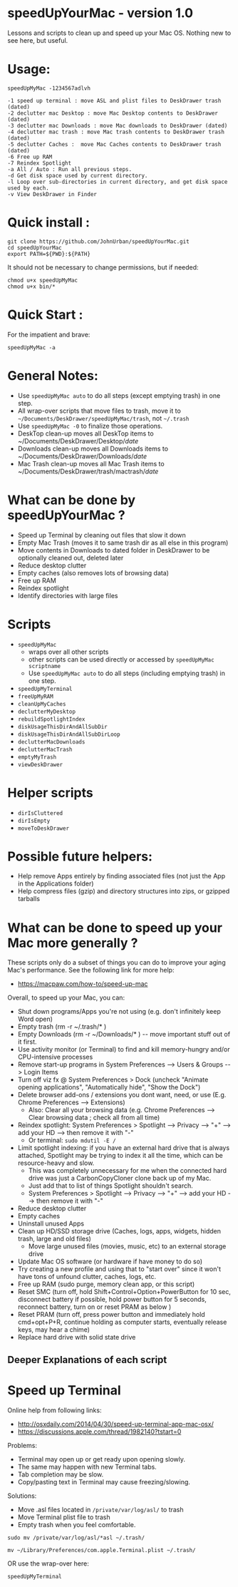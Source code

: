 # speedUpYourMac - version 1.0
Lessons and scripts to clean up and speed up your Mac OS. Nothing new to see here, but useful.

# Usage:

	speedUpMyMac -1234567adlvh

	-1 speed up terminal : move ASL and plist files to DeskDrawer trash (dated)
	-2 declutter mac Desktop : move Mac Desktop contents to DeskDrawer (dated)
	-3 declutter mac Downloads : move Mac downloads to DeskDrawer (dated)
	-4 declutter mac trash : move Mac trash contents to DeskDrawer trash (dated)
	-5 declutter Caches :  move Mac Caches contents to DeskDrawer trash (dated)
	-6 Free up RAM
	-7 Reindex Spotlight
	-a All / Auto : Run all previous steps.
	-d Get disk space used by current directory.
	-l Loop over sub-directories in current directory, and get disk space used by each.
	-v View DeskDrawer in Finder


# Quick install :

```
git clone https://github.com/JohnUrban/speedUpYourMac.git
cd speedUpYourMac
export PATH=${PWD}:${PATH}
```

It should not be necessary to change permissions, but if needed:
```
chmod u+x speedUpMyMac
chmod u+x bin/*
```


# Quick Start :

For the impatient and brave:

```
speedUpMyMac -a
```


# General Notes:

- Use `speedUpMyMac auto` to do all steps (except emptying trash) in one step.
- All wrap-over scripts that move files to trash, move it to `~/Documents/DeskDrawer/speedUpMyMac/trash`, not `~/.trash`
- Use `speedUpMyMac -0` to finalize those operations.
- DeskTop clean-up moves all DeskTop items to ~/Documents/DeskDrawer/Desktop/*date*
- Downloads clean-up moves all Downloads items to ~/Documents/DeskDrawer/Downloads/*date*
- Mac Trash clean-up moves all Mac Trash items to ~/Documents/DeskDrawer/trash/mactrash/*date*




# What can be done by speedUpYourMac ?

- Speed up Terminal by cleaning out files that slow it down
- Empty Mac Trash (moves it to same trash dir as all else in this program)
- Move contents in Downloads to dated folder in DeskDrawer to be optionally cleaned out, deleted later
- Reduce desktop clutter 
- Empty caches (also removes lots of browsing data)
- Free up RAM
- Reindex spotlight
- Identify directories with large files



# Scripts

- `speedUpMyMac`
	- wraps over all other scripts
	- other scripts can be used directly or accessed by `speedUpMyMac scriptname`
	- Use `speedUpMyMac auto` to do all steps (including emptying trash) in one step.
- `speedUpMyTerminal`
- `freeUpMyRAM`
- `cleanUpMyCaches`
- `declutterMyDesktop`
- `rebuildSpotlightIndex`
- `diskUsageThisDirAndAllSubDir`
- `diskUsageThisDirAndAllSubDirLoop`
- `declutterMacDownloads`
- `declutterMacTrash`
- `emptyMyTrash`
- `viewDeskDrawer`

# Helper scripts

- `dirIsCluttered`
- `dirIsEmpty`
- `moveToDeskDrawer`

# Possible future helpers:

- Help remove Apps entirely by finding associated files (not just the App in the Applications folder)
- Help compress files (gzip) and directory structures into zips, or gzipped tarballs





# What can be done to speed up your Mac more generally ?

These scripts only do a subset of things you can do to improve your aging Mac's performance. See the following link for more help:
- https://macpaw.com/how-to/speed-up-mac

Overall, to speed up your Mac, you can:
- Shut down programs/Apps you're not using (e.g. don't infinitely keep Word open)
- Empty trash (rm -r ~/.trash/* )
- Empty Downloads (rm -r ~/Downloads/* ) --  move important stuff out of it first.
- Use activity monitor (or Terminal) to find and kill memory-hungry and/or CPU-intensive processes
- Remove start-up programs in System Preferences --> Users & Groups --> Login Items
- Turn off viz fx @ System Preferences > Dock (uncheck "Animate opening applications", "Automatically hide", "Show the Dock")
- Delete browser add-ons / extensions you dont want, need, or use (E.g. Chrome Preferences --> Extensions)
	- Also: Clear all your browsing data (e.g. Chrome Preferences --> Clear browsing data ; check all from all time)
- Reindex spotlight: System Preferences > Spotlight --> Privacy --> "+" --> add your HD --> then remove it with "-"
	- Or terminal: `sudo mdutil -E /`
- Limit spotlight indexing: if you have an external hard drive that is always attached, Spotlight may be trying to index it all the time, which can be resource-heavy and slow.
	- This was completely unnecessary for me when the connected hard drive was just a CarbonCopyCloner clone back up of my Mac.
	- Just add that to list of things Spotlight shouldn't search.
	- System Preferences > Spotlight --> Privacy --> "+" --> add your HD --> then remove it with "-"
- Reduce desktop clutter 
- Empty caches 
- Uninstall unused Apps 
- Clean up HD/SSD storage drive (Caches, logs, apps, widgets, hidden trash, large and old files)
	- Move large unused files (movies, music, etc) to an external storage drive
- Update Mac OS software (or hardware if have money to do so)
- Try creating a new profile and using that to "start over" since it won't have tons of unfound clutter, caches, logs, etc.
- Free up RAM (sudo purge, memory clean app, or this script)
- Reset SMC (turn off, hold Shift+Control+Option+PowerButton for 10 sec, disconnect battery if possible, hold power button for 5 seconds, reconnect battery, turn on or reset PRAM as below )
- Reset PRAM (turn off, press power button and immediately hold cmd+opt+P+R, continue holding as computer starts, eventually release keys, may hear a chime)
- Replace hard drive with solid state drive






## Deeper Explanations of each script

# Speed up Terminal

Online help from following links:

- http://osxdaily.com/2014/04/30/speed-up-terminal-app-mac-osx/
- https://discussions.apple.com/thread/1982140?tstart=0


Problems:

- Terminal may open up or get ready upon opening slowly.
- The same may happen with new Terminal tabs.
- Tab completion may be slow.
- Copy/pasting text in Terminal may cause freezing/slowing.

Solutions:

- Move .asl files located in `/private/var/log/asl/` to trash
- Move Terminal plist file to trash
- Empty trash when you feel comfortable.

```
sudo mv /private/var/log/asl/*asl ~/.trash/

mv ~/Library/Preferences/com.apple.Terminal.plist ~/.trash/
```

OR use the wrap-over here:

```
speedUpMyTerminal
```

